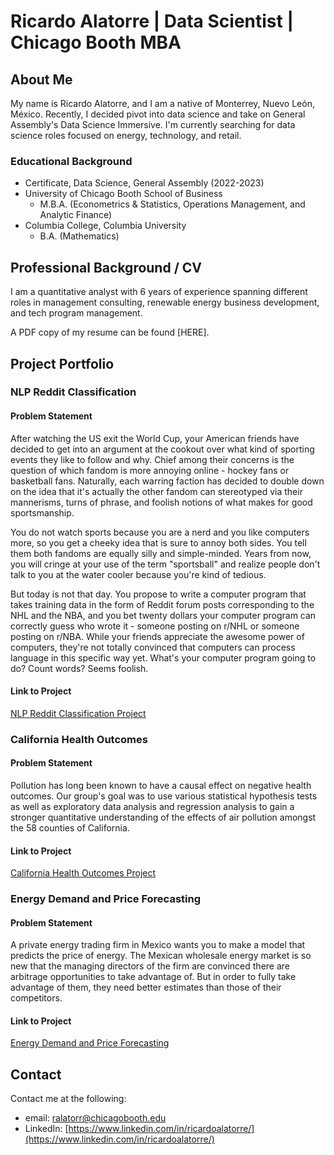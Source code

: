 # Ricardo Alatorre | Data Scientist | Chicago Booth MBA

## About Me

My name is Ricardo Alatorre, and I am a native of Monterrey, Nuevo León, México. Recently, I decided pivot into data science and take on General Assembly's Data Science Immersive. I'm currently searching for data science roles focused on energy, technology, and retail.

### Educational Background
- Certificate, Data Science, General Assembly (2022-2023)
- University of Chicago Booth School of Business
  - M.B.A. (Econometrics & Statistics, Operations Management, and Analytic Finance)
- Columbia College, Columbia University
  - B.A. (Mathematics)  

## Professional Background / CV

I am a quantitative analyst with 6 years of experience spanning different roles in management consulting, renewable energy business development, and tech program management.

A PDF copy of my resume can be found [HERE].

## Project Portfolio
### NLP Reddit Classification
#### Problem Statement
After watching the US exit the World Cup, your American friends have decided to get into an argument at the cookout over what kind of sporting events they like to follow and why. Chief among their concerns is the question of which fandom is more annoying online - hockey fans or basketball fans. Naturally, each warring faction has decided to double down on the idea that it's actually the other fandom can stereotyped via their mannerisms, turns of phrase, and foolish notions of what makes for good sportsmanship.

You do not watch sports because you are a nerd and you like computers more, so you get a cheeky idea that is sure to annoy both sides. You tell them both fandoms are equally silly and simple-minded. Years from now, you will cringe at your use of the term "sportsball" and realize people don't talk to you at the water cooler because you're kind of tedious.

But today is not that day. You propose to write a computer program that takes training data in the form of Reddit forum posts corresponding to the NHL and the NBA, and you bet twenty dollars your computer program can correctly guess who wrote it - someone posting on r/NHL or someone posting on r/NBA. While your friends appreciate the awesome power of computers, they're not totally convinced that computers can process language in this specific way yet. What's your computer program going to do? Count words? Seems foolish.
#### Link to Project
[NLP Reddit Classification Project](https://github.com/ralatorr/ralatorr.github.io/tree/main/Reddit_Classification)

### California Health Outcomes
#### Problem Statement
Pollution has long been known to have a causal effect on negative health outcomes. Our group's goal was to use various statistical hypothesis tests as well as exploratory data analysis and regression analysis to gain a stronger quantitative understanding of the effects of air pollution amongst the 58 counties of California.

#### Link to Project
[California Health Outcomes Project](https://github.com/ralatorr/ralatorr.github.io/tree/main/Health_Outcomes)

### Energy Demand and Price Forecasting
#### Problem Statement
A private energy trading firm in Mexico wants you to make a model that predicts the price of energy.
The Mexican wholesale energy market is so new that the managing directors of the firm are convinced there are arbitrage opportunities to take advantage of.
But in order to fully take advantage of them, they need better estimates than those of their competitors.

#### Link to Project
[Energy Demand and Price Forecasting](https://github.com/ralatorr/ralatorr.github.io/tree/main/Energy_Forecasting)

## Contact
Contact me at the following:
- email: ralatorr@chicagobooth.edu
- LinkedIn: [https://www.linkedin.com/in/ricardoalatorre/](https://www.linkedin.com/in/ricardoalatorre/)
